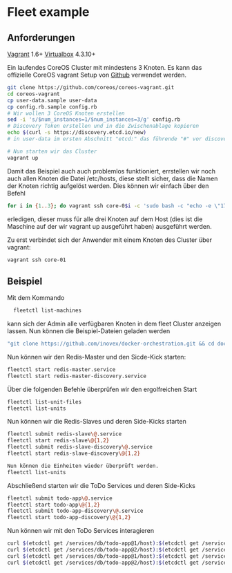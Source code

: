 # Fleet example

## Anforderungen
[Vagrant](https://www.vagrantup.com/downloads.html) 1.6+
[Virtualbox](https://www.virtualbox.org) 4.3.10+

Ein laufendes CoreOS Cluster mit mindestens 3 Knoten. Es kann das offizielle CoreOS vagrant Setup von [Github](https://github.com/coreos/coreos-vagrant) verwendet werden.

```Bash
git clone https://github.com/coreos/coreos-vagrant.git
cd coreos-vagrant
cp user-data.sample user-data
cp config.rb.sample config.rb
# Wir wollen 3 CoreOS Knoten erstellen
sed -i 's/$num_instances=1/$num_instances=3/g' config.rb
# Discovery Token erstellen und in die Zwischenablage kopieren
echo $(curl -s https://discovery.etcd.io/new)
# in user-data im ersten Abschnitt "etcd:" das führende "#" vor discovery entfernen und danach den Eintrag https://discovery.etcd.io/<Token> mit dem gerade eben erstellen token ersetzen

# Nun starten wir das Cluster
vagrant up
```

Damit das Beispiel auch auch problemlos funktioniert, errstellen wir noch auch allen Knoten die Datei /etc/hosts, diese
stellt sicher, dass die Namen der Knoten richtig aufgelöst werden. Dies können wir einfach über den Befehl

```Bash
for i in {1..3}; do vagrant ssh core-0$i -c 'sudo bash -c "echo -e \"172.17.8.101 core-01\n172.17.8.102 core-02\n172.17.8.103 core-03\" > /etc/hosts" && cat /etc/hosts'; done
```

erledigen, dieser muss für alle drei Knoten auf dem Host (dies ist die Maschine auf der wir vagrant up ausgeführt haben) 
ausgeführt werden.

Zu erst verbindet sich der Anwender mit einem Knoten des Cluster über vagrant:
```Bash
vagrant ssh core-01
```

## Beispiel

Mit dem Kommando
```Bash
  fleetctl list-machines
```

kann sich der Admin alle verfügbaren Knoten in dem fleet Cluster
anzeigen lassen. Nun können die Beispiel-Dateien geladen werden 
```Bash
"git clone https://github.com/inovex/docker-orchestration.git && cd docker-orchestration/2-fleet".
```
Nun können wir den Redis-Master und den Sicde-Kick starten:
```Bash
fleetctl start redis-master.service
fleetctl start redis-master-discovery.service
```

Über die folgenden Befehle überprüfen wir den ergolfreichen Start
```Bash
fleetctl list-unit-files
fleetctl list-units
```
Nun können wir die Redis-Slaves und deren Side-Kicks starten
```Bash
fleetctl submit redis-slave\@.service
fleetctl start redis-slave\@{1,2}
fleetctl submit redis-slave-discovery\@.service
fleetctl start redis-slave-discovery\@{1,2}

Nun können die Einheiten wieder überprüft werden.
fleetctl list-units
```

Abschließend starten wir die ToDo Services und deren Side-Kicks
```Bash
fleetctl submit todo-app\@.service
fleetctl start todo-app\@{1,2}
fleetctl submit todo-app-discovery\@.service
fleetctl start todo-app-discovery\@{1,2}
```

Nun können wir mit den ToDo Services interagieren
```Bash
curl $(etcdctl get /services/db/todo-app@1/host):$(etcdctl get /services/db/todo-app@1/port)
curl $(etcdctl get /services/db/todo-app@2/host):$(etcdctl get /services/db/todo-app@2/port)/?todo=duschen -X PUT
curl $(etcdctl get /services/db/todo-app@1/host):$(etcdctl get /services/db/todo-app@1/port)/?todo=duschen -X DELETE
curl $(etcdctl get /services/db/todo-app@2/host):$(etcdctl get /services/db/todo-app@2/port)
```
